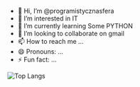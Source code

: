 - 👋 Hi, I’m @programistycznasfera
- 👀 I’m interested in IT
- 🌱 I’m currently learning Some PYTHON
- 💞️ I’m looking to collaborate on gmail
- 📫 How to reach me ...
- 😄 Pronouns: ...
- ⚡ Fun fact: ...



![Top Langs](https://github-readme-stats.vercel.app/api/top-langs/?username=programistycznasfera&size_weight=0.5&count_weight=0.5)
<!---
programistycznasfera/programistycznasfera is a ✨ special ✨ repository because its `README.md` (this file) appears on your GitHub profile.
You can click the Preview link to take a look at your changes.
--->
